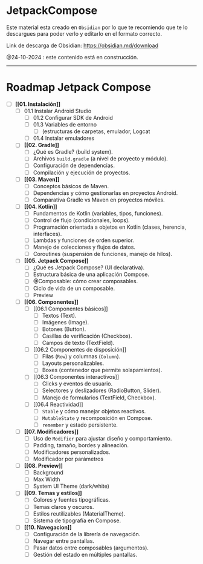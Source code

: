 # JetpackCompose

Este material esta creado en `Obsidian` por lo que te recomiendo que te lo descargues para poder verlo y editarlo en el formato correcto. 

Link de descarga de Obsidian: https://obsidian.md/download

@24-10-2024 : este contenido está en construcción.

--- 
# Roadmap Jetpack Compose

-  [ ] **[[01. Instalación]]**
	- [ ] 01.1 Instalar Android Studio
		- [ ] 01.2 Configurar SDK de Android
		- [ ] 01.3 Variables de entorno
			- [ ] (estructuras de carpetas, emulador, Logcat
		- [ ] 01.4 Instalar emuladores
	- [ ] **[[02. Gradle]]**
		- [ ] ¿Qué es Gradle? (build system).
		- [ ] Archivos `build.gradle` (a nivel de proyecto y módulo).
		- [ ] Configuración de dependencias.
		- [ ] Compilación y ejecución de proyectos.
	- [ ] **[[03. Maven]]**
		- [ ] Conceptos básicos de Maven.
		- [ ] Dependencias y cómo gestionarlas en proyectos Android.
		- [ ] Comparativa Gradle vs Maven en proyectos móviles.
	- [ ] **[[04. Kotlin]]**
		- [ ] Fundamentos de Kotlin (variables, tipos, funciones).
		- [ ] Control de flujo (condicionales, loops).
		- [ ] Programación orientada a objetos en Kotlin (clases, herencia, interfaces).
		- [ ] Lambdas y funciones de orden superior.
		- [ ] Manejo de colecciones y flujos de datos.
		- [ ] Coroutines (suspensión de funciones, manejo de hilos).
	- [ ] **[[05. Jetpack Compose]]**
		- [ ] ¿Qué es Jetpack Compose? (UI declarativa).
		- [ ] Estructura básica de una aplicación Compose.
		- [ ] @Composable: cómo crear composables.
		- [ ] Ciclo de vida de un composable.
		- [ ] Preview
	- [ ] **[[06. Componentes]]**
		- [ ] [[06.1 Componentes básicos]]
			- [ ] Textos (Text).
			- [ ] Imágenes (Image).
			- [ ] Botones (Button).
			- [ ] Casillas de verificación (Checkbox).
			- [ ] Campos de texto (TextField).
		- [ ] [[06.2 Componentes de disposición]]
			- [ ] Filas (`Row`) y columnas (`Column`).
			- [ ] Layouts personalizables.
			- [ ] Boxes (contenedor que permite solapamientos).
		- [ ] [[06.3 Componentes interactivos]]
			- [ ] Clicks y eventos de usuario.
			- [ ] Selectores y deslizadores (RadioButton, Slider).
			- [ ] Manejo de formularios (TextField, Checkbox).
		- [ ] [[06.4 Reactividad]]
			- [ ] `Stable` y cómo manejar objetos reactivos.
			- [ ] `MutableState` y recomposición en Compose.
			- [ ] `remember` y estado persistente.
	- [ ] **[[07. Modificadores]]**
		- [ ] Uso de `Modifier` para ajustar diseño y comportamiento.
		- [ ] Padding, tamaño, bordes y alineación.
		- [ ] Modificadores personalizados.
		- [ ] Modificador por parámetros
	- [ ] **[[08. Preview]]**
		- [ ] Background
		- [ ] Max Width
		- [ ] System UI Theme (dark/white)
	- [ ] **[[09. Temas y estilos]]**
		- [ ] Colores y fuentes tipográficas.
		- [ ] Temas claros y oscuros.
		- [ ] Estilos reutilizables (MaterialTheme).
		- [ ] Sistema de tipografía en Compose.
	- [ ] **[[10. Navegacion]]**
		- [ ] Configuración de la librería de navegación.
		- [ ] Navegar entre pantallas.
		- [ ] Pasar datos entre composables (argumentos).
		- [ ] Gestión del estado en múltiples pantallas.
